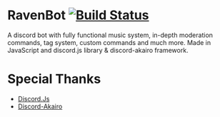 # RavenBot [![Build Status](https://travis-ci.org/almostsuvajit/RavenBot.svg?branch=master)](https://travis-ci.org/almostsuvajit/RavenBot)
A discord bot with fully functional music system, in-depth moderation commands, tag system, custom commands and  much more. Made in JavaScript and discord.js library &amp; discord-akairo framework.

# Special Thanks
- [Discord.Js](https://github.com/discordjs/discord.js)
- [Discord-Akairo](https://github.com/discord-akairo/discord-akairo)

